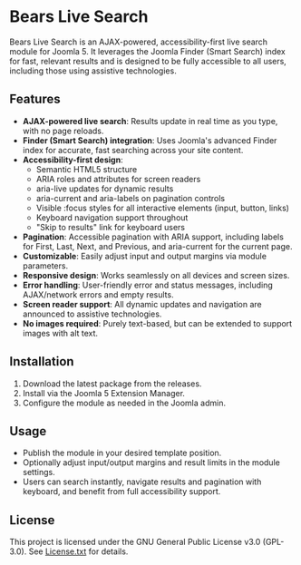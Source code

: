 # Bears Live Search

Bears Live Search is an AJAX-powered, accessibility-first live search module for Joomla 5. It leverages the Joomla Finder (Smart Search) index for fast, relevant results and is designed to be fully accessible to all users, including those using assistive technologies.

## Features
- **AJAX-powered live search**: Results update in real time as you type, with no page reloads.
- **Finder (Smart Search) integration**: Uses Joomla's advanced Finder index for accurate, fast searching across your site content.
- **Accessibility-first design**:
  - Semantic HTML5 structure
  - ARIA roles and attributes for screen readers
  - aria-live updates for dynamic results
  - aria-current and aria-labels on pagination controls
  - Visible :focus styles for all interactive elements (input, button, links)
  - Keyboard navigation support throughout
  - "Skip to results" link for keyboard users
- **Pagination**: Accessible pagination with ARIA support, including labels for First, Last, Next, and Previous, and aria-current for the current page.
- **Customizable**: Easily adjust input and output margins via module parameters.
- **Responsive design**: Works seamlessly on all devices and screen sizes.
- **Error handling**: User-friendly error and status messages, including AJAX/network errors and empty results.
- **Screen reader support**: All dynamic updates and navigation are announced to assistive technologies.
- **No images required**: Purely text-based, but can be extended to support images with alt text.

## Installation
1. Download the latest package from the releases.
2. Install via the Joomla 5 Extension Manager.
3. Configure the module as needed in the Joomla admin.

## Usage
- Publish the module in your desired template position.
- Optionally adjust input/output margins and result limits in the module settings.
- Users can search instantly, navigate results and pagination with keyboard, and benefit from full accessibility support.

## License
This project is licensed under the GNU General Public License v3.0 (GPL-3.0). See [License.txt](License.txt) for details.
